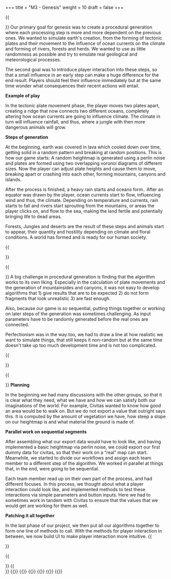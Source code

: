 +++
title = "M3 - Genesis"
weight = 10
draft = false
+++

{{<section title="Goals and Achievements">}}
Our primary goal for genesis was to create a procedural generation where each processing step is more and more dependent on the previous ones. We wanted to simulate earth's creation, from the forming of tectonic plates and their movement to the influence of ocean currents on the climate and forming of rivers, forests and herds. We wanted to use as little randomness as possible and try to emulate real geological and meteorological processes.
 
The second goal was to introduce player interaction into these steps, so that a small influence in an early step can make a huge difference for the end result. Players should feel their influence immediately but at the same time wonder what consequences their recent actions will entail.

 **Example of play**

 In the tectonic plate movement phase, the player moves two plates apart, creating a ridge that now connects two different oceans, completely altering how ocean currents are going to influence climate. The climate in turn will influence rainfall, and thus, where a jungle with then more dangerous animals will grow. 
 
 **Steps of generation**

 At the beginning, earth was covered in lava which cooled down over time, getting solid in a random pattern and breaking at random positions. This is how our game starts: A random heightmap is generated using a perlin noise and plates are formed using two overlapping voronoi diagrams of different sizes. Now the player can adjust plate heights and cause them to move, breaking apart or crashing into each other, forming mountains, canyons and islands.
 
 After the process is finished, a heavy rain starts and oceans form.. After an equator was drawn by the player, ocean currents start to flow, influencing wind and thus, the climate. Depending on temperature and currents, rain starts to fall and rivers start sprouting from the mountains, or areas the player clicks on, and flow to the sea, making the land fertile and potentially bringing life to dead areas.
 
 Forests, Jungles and deserts are the result of these steps and animals start to appear, their quantity and hostility depending on climate and floral conditions. A world has formed and is ready for our human society.

{{</section>}}

{{<section title="Challenges">}}
A big challenge in procedural generation is finding that the algorithm works to its own liking. Especially in the calculation of plate movements and the generation of mountainsides and canyons, it was not easy to develop algorithms that 1) give results that are to be expected 2) do not form fragments that look unrealistic 3) are fast enough.
 
 Also, because our game is so sequential, putting things together or working on later steps of the generation was sometimes challenging. As input parameters have to be randomly generated before the real ones are connected.
 
 Perfectionism was in the way too, we had to draw a line at how realistic we want to simulate things, that still keeps it non-random but at the same time doesn't take up too much development time and is not too complicated.

{{</section>}}

{{<section title="Process">}}
**Planning**
 
 In the beginning we had many discussions with the other groups, so that it is clear what they need, what we have and how we can satisfy both our imaginations of the world. For example, Civitas wanted to know how good an area would be to walk on. But we do not export a value that outright says this. It is computed by the amount of vegetation we have, how steep a slope on our heightmap is and what material the ground is made of.
 
 **Parallel work on sequential segments**
 
 After assembling what our export data would have to look like, and having implemented a basic heightmap via perlin noise, we could export our first dummy data for civitas, so that their work on a “real” map can start. Meanwhile, we started to divide our workflows and assign each team member to a different step of the algorithm. We worked in parallel at things that, in the end, were going to be sequential.
 
 Each team member read up on their own part of the process, and had different focuses. In this process, we thought about what a player interaction could look like, and implemented methods to test these interactions via simple parameters and button inputs. Here we had to sometimes work in tandem with Civitas to ensure that the values that we would get are working for them as well.

 **Patching it all together**
 
 In the last phase of our project, we then put all our algorithms together to form one line of methods to call. With the methods for player interaction in between, we now build UI to make player interaction more intuitive.
{{</section>}}

{{<section title="The Team">}}
{{</section>}}
{{<gallery>}}
{{<team-member image="freddie_img.jpg" name="Frederick Freund">}}
{{<team-member image="oliver_img.jpg" name="Oliver Hirth">}}
{{<team-member image="marvin_img.jpg" name="Marvin Petsch">}}
{{<team-member image="placeholder_img.jpg" name="Toni Lorenz">}}
{{</gallery>}}
